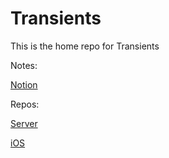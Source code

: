 # Transients

This is the home repo for Transients

Notes:

[Notion](https://www.notion.so/PPXZ7fgtaFwN3eJcFUG)

Repos: 

[Server](https://github.com/jdiedrick/transients-server/)

[iOS](https://github.com/jdiedrick/transients-ios/)



